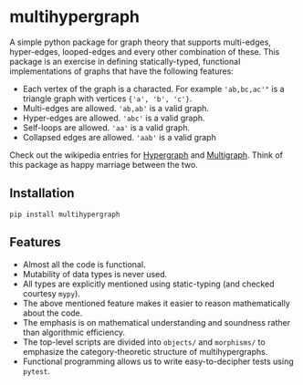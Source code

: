 # multihypergraph

A simple python package for graph theory that supports multi-edges, hyper-edges, looped-edges and every other combination of these. This package is an exercise in defining statically-typed, functional implementations of graphs that have the following features:

  - Each vertex of the graph is a characted. For example `'ab,bc,ac'"` is a triangle graph with vertices `{'a', 'b', 'c'}`.
  - Multi-edges are allowed. `'ab,ab'` is a valid graph.
  - Hyper-edges are allowed. `'abc'` is a valid graph.
  - Self-loops are allowed. `'aa'` is a valid graph.
  - Collapsed edges are allowed. `'aab'` is a valid graph

Check out the wikipedia entries for [Hypergraph](https://en.wikipedia.org/wiki/Hypergraph) and [Multigraph](https://en.wikipedia.org/wiki/Multigraph). Think of this package as happy marriage between the two.

## Installation
  
    pip install multihypergraph

## Features
  - Almost all the code is functional.
  - Mutability of data types is never used.
  - All types are explicitly mentioned using static-typing (and checked courtesy `mypy`).
  - The above mentioned feature makes it easier to reason mathematically about the code.
  - The emphasis is on mathematical understanding and soundness rather than algorithmic efficiency.
  - The top-level scripts are divided into `objects/` and `morphisms/` to emphasize the category-theoretic structure of multihypergraphs.
  - Functional programming allows us to write easy-to-decipher tests using `pytest`.
